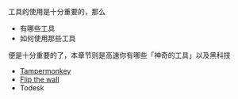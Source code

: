 工具的使用是十分重要的，那么

* 有哪些工具
* 如何使用那些工具

便是十分重要的了，本章节则是高速你有哪些「神奇的工具」以及黑科技

* [Tampermonkey](Tampermonkey.md)
* [Flip the wall](Flipthewall.md)
* Todesk

